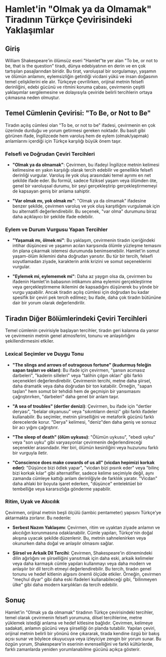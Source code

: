 # Hamlet'in "Olmak ya da Olmamak" Tiradının Türkçe Çevirisindeki Yaklaşımlar

## Giriş
William Shakespeare'in ölümsüz eseri "Hamlet"te yer alan "To be, or not to be, that is the question" tiradı, dünya edebiyatının en derin ve en çok tartışılan pasajlarından biridir. Bu tirat, varoluşsal bir sorgulamayı, yaşamın ve ölümün anlamını, eylemsizliğin getirdiği vicdani yükü ve insan doğasının temel çelişkilerini ele alır. Türkçeye çevrilirken, orijinal metnin felsefi derinliğini, edebi gücünü ve ritmini koruma çabası, çevirmenin çeşitli yaklaşımlar sergilemesine ve dolayısıyla çeviride belirli tercihlerin ortaya çıkmasına neden olmuştur.

## Temel Cümlenin Çevirisi: "To Be, or Not to Be"
Tiradın açılış cümlesi olan "To be, or not to be" ifadesi, çevirmenin en çok üzerinde durduğu ve yorum getirmesi gereken noktadır. Bu basit gibi görünen ifade, İngilizcede hem varoluş hem de eylem (olmak/yapmak) anlamlarını içerdiği için Türkçe karşılığı büyük önem taşır.

### Felsefi ve Doğrudan Çeviri Tercihleri

*   **"Olmak ya da olmamak"**: Çevirmen, bu ifadeyi İngilizce metnin kelimesi kelimesine en yakın karşılığı olarak tercih edebilir ve genellikle felsefi derinliği vurgular. Varoluş ile yok oluş arasındaki temel ayrımı en net şekilde ifade eder. Bu formül, sadece fiziksel yaşam veya ölümden öte, genel bir varoluşsal durumu, bir şeyi gerçekleştirip gerçekleştirmemeyi de kapsayan geniş bir anlama sahiptir.

*   **"Var olmak mı, yok olmak mı"**: "Olmak ya da olmamak" ifadesine benzer şekilde, çevirmen varoluş ve yok oluş karşıtlığını vurgulamak için bu alternatifi değerlendirebilir. Bu seçenek, "var olma" durumunu biraz daha açıklayıcı bir şekilde ifade edebilir.

### Eylem ve Durum Vurgusu Yapan Tercihler

*   **"Yaşamak mı, ölmek mi"**: Bu yaklaşım, çevirmenin tiradın içeriğindeki intihar düşüncesi ve yaşamın acıları karşısında ölümle yüzleşme temasını ön plana çıkarmak istemesi durumunda benimsenebilir. Hamlet'in somut yaşam-ölüm ikilemini daha doğrudan yansıtır. Bu tür bir tercih, felsefi soyutlamadan ziyade, karakterin anlık krizini ve somut seçeneklerini vurgular.

*   **"Eylemek mi, eylememek mi"**: Daha az yaygın olsa da, çevirmen bu ifadenin Hamlet'in babasının intikamını alma eylemini gerçekleştirme veya gerçekleştirmeme ikilemini de kapsadığını düşünerek bu yönde bir vurgu yapabilir. Ancak tiradın açılış cümlesi için doğrudan bu kadar spesifik bir çeviri pek tercih edilmez; bu ifade, daha çok tiradın bütününe dair bir yorum olarak değerlendirilir.

## Tiradın Diğer Bölümlerindeki Çeviri Tercihleri

Temel cümlenin çevirisiyle başlayan tercihler, tiradın geri kalanına da yansır ve çevirmenin metnin genel atmosferini, tonunu ve anlaşılırlığını şekillendirmesini etkiler.

### Lexical Seçimler ve Duygu Tonu

*   **"The slings and arrows of outrageous fortune" (kudurmuş feleğin sapan taşları ve okları)**: Bu ifade için çevirmen, "şansın acımasız darbeleri", "kaderin silleleri" veya "talihin çılgın okları" gibi farklı seçenekleri değerlendirebilir. Çevirmenin tercihi, metne daha şiirsel, daha dramatik veya daha doğrudan bir ton katabilir. Örneğin, "sapan taşları" hem somut bir tehdidi hem de geçmişin bir yansımasını çağrıştırırken, "darbeleri" daha genel bir anlam taşır.

*   **"A sea of troubles" (dertler denizi)**: Çevirmen, bu ifade için "dertler deryası", "belalar okyanusu" veya "sıkıntıların denizi" gibi farklı ifadeler kullanabilir. Bu seçimler, metnin şiirselliğini ve metaforik gücünü farklı derecelerde korur. "Derya" kelimesi, "deniz"den daha geniş ve sonsuz bir acı yığını çağrıştırır.

*   **"The sleep of death" (ölüm uykusu)**: "Ölümün uykusu", "ebedi uyku" veya "son uyku" gibi varyasyonlar çevirmenin değerlendireceği seçenekler arasındadır. Her biri, ölümün kesinliğini veya huzurunu farklı bir vurguyla iletir.

*   **"Conscience does make cowards of us all" (vicdan hepimizi korkak eder)**: "Düşünce bizi ödlek yapar", "vicdan bizi pısırık eder" veya "bilinç bizi korkak kılar" gibi alternatifler, sadece kelime seçimiyle değil, aynı zamanda cümleye kattığı anlam derinliğiyle de farklılık yaratır. "Vicdan" daha ahlaki bir boyuta işaret ederken, "düşünce" entelektüel bir tembelliğe veya kararsızlığa gönderme yapabilir.

### Ritim, Uyak ve Akıcılık

Çevirmen, orijinal metnin beşli ölçülü (iambic pentameter) yapısını Türkçe'ye aktarmakta zorlanır. Bu nedenle:

*   **Serbest Nazım Yaklaşımı**: Çevirmen, ritim ve uyaktan ziyade anlamın ve akıcılığın korunmasına odaklanabilir. Cümle yapıları, Türkçe'nin doğal akışına uyacak şekilde düzenlenir. Bu, metnin sahnelenirken veya okunurken daha doğal ve anlaşılır olmasını sağlar.

*   **Şiirsel ve Arkaik Dil Tercihi**: Çevirmen, Shakespeare'in dönemindeki dilin ağırlığını ve şiirselliğini yansıtmak için daha eski, arkaik kelimeler veya daha karmaşık cümle yapıları kullanmayı veya daha modern ve anlaşılır bir dil tercih etmeyi değerlendirebilir. Bu tercih, tiradın genel tonunu ve hedef kitlenin algısını önemli ölçüde etkiler. Örneğin, çevirmen "meçhul diyar" gibi daha eski ifadeleri kullanabileceği gibi, "bilinmeyen ülke" gibi daha modern karşılıkları da tercih edebilir.

## Sonuç
Hamlet'in "Olmak ya da olmamak" tiradının Türkçe çevirisindeki tercihler, temel olarak çevirmenin felsefi yorumuna, dilsel tercihlerine, metne yüklemek istediği anlama ve hedef kitlesine bağlıdır. Çevirmen, kelimeye sadakati, anlamın gücünü veya şiirselliği ön planda tutabilir. Yapılan çeviri, orijinal metnin belirli bir yönünü öne çıkararak, tirada kendine özgü bir bakış açısı sunar ve böylece okuyucuya veya izleyiciye zengin bir yorum sunar. Bu özgün yorum, Shakespeare'in eserinin evrenselliğini ve farklı kültürlerde, farklı zamanlarda yeniden yorumlanabilme gücünü açıkça gösterir.